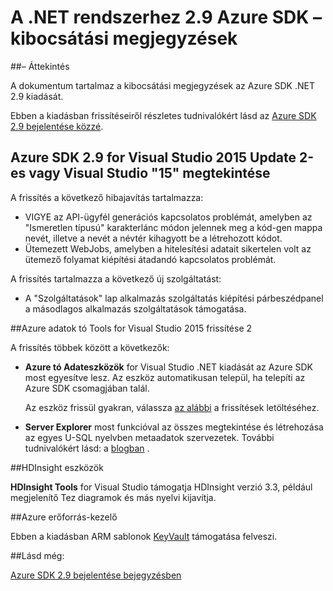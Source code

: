 <properties 
   pageTitle="A .NET rendszerhez 2.9 Azure SDK – kibocsátási megjegyzések" 
   description="A .NET rendszerhez 2.9 Azure SDK – kibocsátási megjegyzések" 
   services="app-service\web" 
   documentationCenter=".net" 
   authors="Juliako" 
   manager="erikre" 
   editor=""/>

<tags
   ms.service="app-service"
   ms.devlang="multiple"
   ms.topic="article"
   ms.tgt_pltfrm="na"
   ms.workload="integration" 
   ms.date="10/17/2016"
   ms.author="juliako"/>

# <a name="azure-sdk-for-net-29-release-notes"></a>A .NET rendszerhez 2.9 Azure SDK – kibocsátási megjegyzések

##<a name="overview"></a>– Áttekintés

A dokumentum tartalmaz a kibocsátási megjegyzések az Azure SDK .NET 2.9 kiadását. 

Ebben a kiadásban frissítéseiről részletes tudnivalókért lásd az [Azure SDK 2.9 bejelentése közzé](https://azure.microsoft.com/blog/announcing-visual-studio-azure-tools-and-sdk-2-9/).

## <a name="azure-sdk-29-for-visual-studio-2015-update-2-and-visual-studio-15-preview"></a>Azure SDK 2.9 for Visual Studio 2015 Update 2-es vagy Visual Studio "15" megtekintése
 
A frissítés a következő hibajavítás tartalmazza:

- VIGYE az API-ügyfél generációs kapcsolatos problémát, amelyben az "Ismeretlen típusú" karakterlánc módon jelennek meg a kód-gen mappa nevét, illetve a nevét a névtér kihagyott be a létrehozott kódot.
- Ütemezett WebJobs, amelyben a hitelesítési adatait sikertelen volt az ütemező folyamat kiépítési átadandó kapcsolatos problémát.

A frissítés tartalmazza a következő új szolgáltatást:

- A "Szolgáltatások" lap alkalmazás szolgáltatás kiépítési párbeszédpanel a másodlagos alkalmazás szolgáltatások támogatása. 

##<a name="azure-data-lake-tools-for-visual-studio-2015-update-2"></a>Azure adatok tó Tools for Visual Studio 2015 frissítése 2
 
A frissítés többek között a következők:

- **Azure tó Adateszközök** for Visual Studio .NET kiadását az Azure SDK most egyesítve lesz. Az eszköz automatikusan települ, ha telepíti az Azure SDK csomagjában talál. 

    Az eszköz frissül gyakran, válassza [az alábbi](http://aka.ms/datalaketool) a frissítések letöltéséhez.

- **Server Explorer** most funkcióval az összes megtekintése és létrehozása az egyes U-SQL nyelvben metaadatok szervezetek. További tudnivalókért lásd: a [blogban](https://azure.microsoft.com/documentation/services/data-lake-analytics/) .


##<a name="hdinsight-tools"></a>HDInsight eszközök 

**HDInsight Tools** for Visual Studio támogatja HDInsight verzió 3.3, például megjelenítő Tez diagramok és más nyelvi kijavítja.


##<a name="azure-resource-manager"></a>Azure erőforrás-kezelő 

Ebben a kiadásban ARM sablonok [KeyVault](../resource-manager-keyvault-parameter.md) támogatása felveszi.

##<a name="see-also"></a>Lásd még:

[Azure SDK 2.9 bejelentése bejegyzésben](https://azure.microsoft.com/blog/announcing-visual-studio-azure-tools-and-sdk-2-9/)
